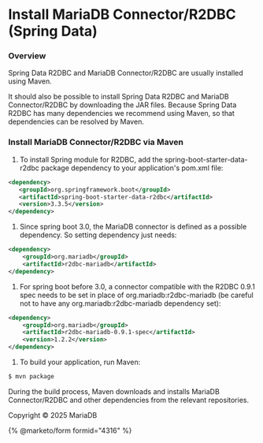 # Install MariaDB Connector/R2DBC (Spring Data)

### Overview

Spring Data R2DBC and MariaDB Connector/R2DBC are usually installed using Maven.

It should also be possible to install Spring Data R2DBC and MariaDB Connector/R2DBC by downloading the JAR files. Because Spring Data R2DBC has many dependencies we recommend using Maven, so that dependencies can be resolved by Maven.

### Install MariaDB Connector/R2DBC via Maven

1. To install Spring module for R2DBC, add the spring-boot-starter-data-r2dbc package dependency to your application's pom.xml file:

```xml
<dependency>
   <groupId>org.springframework.boot</groupId>
   <artifactId>spring-boot-starter-data-r2dbc</artifactId>
   <version>3.3.5</version>
</dependency>
```

1. Since spring boot 3.0, the MariaDB connector is defined as a possible dependency. So setting dependency just needs:

```xml
<dependency>
    <groupId>org.mariadb</groupId>
    <artifactId>r2dbc-mariadb</artifactId>
</dependency>
```

1. For spring boot before 3.0, a connector compatible with the R2DBC 0.9.1 spec needs to be set in place of org.mariadb:r2dbc-mariadb (be careful not to have any org.mariadb:r2dbc-mariadb dependency set):

```xml
<dependency>
    <groupId>org.mariadb</groupId>
    <artifactId>r2dbc-mariadb-0.9.1-spec</artifactId>
    <version>1.2.2</version>
</dependency>
```

1. To build your application, run Maven:

```bash
$ mvn package
```

During the build process, Maven downloads and installs MariaDB Connector/R2DBC and other dependencies from the relevant repositories.

Copyright © 2025 MariaDB


{% @marketo/form formid="4316" %}
